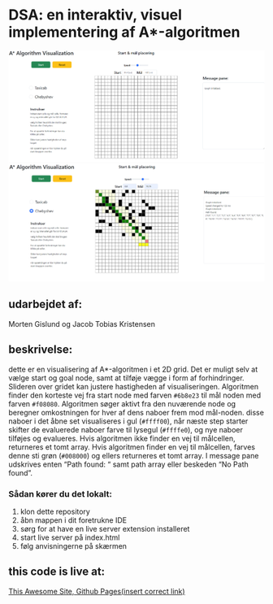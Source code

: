 # DSA: en interaktiv, visuel implementering af A*-algoritmen
![placeholder, insert correct screenshot](ss.png)
![placeholder, insert correct screenshot](ss2.png)

## udarbejdet af:
Morten Gislund og Jacob Tobias Kristensen

## beskrivelse:
dette er en visualisering af A*-algoritmen i et 2D grid.
Det er muligt selv at vælge start og goal node, samt at tilføje vægge i form af forhindringer. 
Slideren over gridet kan justere hastigheden af visualiseringen.
Algoritmen finder den korteste vej fra start node med farven `#6b8e23` til mål noden med farven  `#f08080`.  Algoritmen søger aktivt fra den nuværende node og beregner omkostningen for hver af dens naboer frem mod mål-noden. disse naboer i det åbne set visualiseres i gul (`#ffff00`), når næste step starter skifter de evaluerede naboer farve til lysegul (`#ffffe0`), og nye naboer tilføjes og evalueres. Hvis algoritmen ikke finder en vej til målcellen, returneres et tomt array. Hvis algoritmen finder en vej til målcellen, farves denne sti grøn (`#008000`) og ellers returneres et tomt array. I message pane udskrives enten “Path found: “ samt path array eller beskeden “No Path found”.

### Sådan kører du det lokalt:

1. klon dette repository
2. åbn mappen i dit foretrukne IDE
3. sørg for at have en live server extension installeret
4. start live server på index.html
5. følg anvisningerne på skærmen



## this code is live at:
[This Awesome Site, Github Pages(insert correct link)](https//github.com/)
